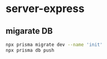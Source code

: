 # server-express

## migarate DB
```bash
npx prisma migrate dev --name 'init'
npx prisma db push

```
